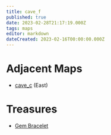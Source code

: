```yaml
---
title: cave_f
published: true
date: 2023-02-28T21:17:19.000Z
tags: maps
editor: markdown
dateCreated: 2023-02-16T00:00:00.000Z
---
```



# Adjacent Maps
 * [cave_c](/maps/cave_c) (East)

# Treasures
 * [Gem Bracelet](/items/gem-bracelet)
